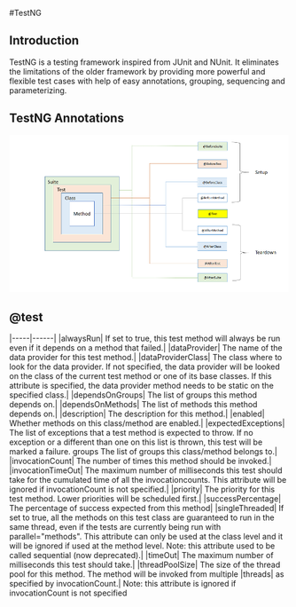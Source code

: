 #TestNG
## Introduction
TestNG is a testing framework inspired from JUnit and NUnit. It eliminates the limitations of the older framework by providing more powerful and flexible test cases with help of easy annotations, grouping, sequencing and parameterizing.
## TestNG Annotations
![TestNG Setup Teardown Annotation](TestNG_Setup_Teardown_Annotations.png)

## @test
|-----|------|
|alwaysRun|	If set to true, this test method will always be run even if it depends on a method that failed.|
|dataProvider|	The name of the data provider for this test method.|
|dataProviderClass|	The class where to look for the data provider. If not specified, the data provider will be looked on the class of the current test method or one of its base classes. If this attribute is specified, the data provider method needs to be static on the specified class.|
|dependsOnGroups|	The list of groups this method depends on.|
|dependsOnMethods|	The list of methods this method depends on.|
|description|	The description for this method.|
|enabled|	Whether methods on this class/method are enabled.|
|expectedExceptions|	The list of exceptions that a test method is expected to throw. If no exception or a different than one on this list is thrown, this test will be marked a failure.
groups	The list of groups this class/method belongs to.|
|invocationCount|	The number of times this method should be invoked.|
|invocationTimeOut|	The maximum number of milliseconds this test should take for the cumulated time of all the invocationcounts. This attribute will be ignored if invocationCount is not specified.|
|priority|	The priority for this test method. Lower priorities will be scheduled first.|
|successPercentage|	The percentage of success expected from this method|
|singleThreaded|	If set to true, all the methods on this test class are guaranteed to run in the same thread, even if the tests are currently being run with parallel="methods". This attribute can only be used at the class level and it will be ignored if used at the method level. Note: this attribute used to be called sequential (now deprecated).|
|timeOut|	The maximum number of milliseconds this test should take.|
|threadPoolSize|	The size of the thread pool for this method. The method will be invoked from multiple |threads| as specified by invocationCount.|
Note: this attribute is ignored if invocationCount is not specified